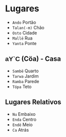 # Lugares

-   `Ando` Portão
-   `Talan(-m)` Chão
-   `Osto` Cidade
-   `Mallë` Rua
-   `Yanta` Ponte

## <span style="font-family: 'Tengwar Annatar', sans-serif;">aY`C</span> (Cöa) - Casa

-   `Sambë` Quarto
-   `Tarwa` Jardim
-   `Ramba` Parede
-   `Tópa` Teto

## Lugares Relativos

-   `Nu` Embaixo
-   `Enda` Centro
-   `Endë` Meio
-   `Ca` Atrás
